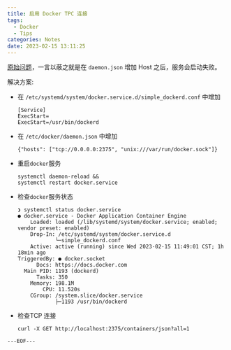 ```yaml
---
title: 启用 Docker TPC 连接
tags:
  - Docker
  - Tips
categories: Notes
date: 2023-02-15 13:11:25
---
```



[原始问题](https://github.com/moby/moby/issues/25471)，一言以蔽之就是在 `daemon.json` 增加 Host 之后，服务会启动失败。

解决方案:

- 在 `/etc/systemd/system/docker.service.d/simple_dockerd.conf` 中增加
  ```
  [Service]
  ExecStart=
  ExecStart=/usr/bin/dockerd
  ```
- 在 `/etc/docker/daemon.json` 中增加 
  ```
  {"hosts": ["tcp://0.0.0.0:2375", "unix:///var/run/docker.sock"]}
  ```
- 重启`docker`服务
  ```
  systemctl daemon-reload && 
  systemctl restart docker.service
  ```
- 检查`docker`服务状态
  ```
  ❯ systemctl status docker.service
  ● docker.service - Docker Application Container Engine
      Loaded: loaded (/lib/systemd/system/docker.service; enabled; vendor preset: enabled)
      Drop-In: /etc/systemd/system/docker.service.d
              └─simple_dockerd.conf
      Active: active (running) since Wed 2023-02-15 11:49:01 CST; 1h 18min ago
  TriggeredBy: ● docker.socket
        Docs: https://docs.docker.com
    Main PID: 1193 (dockerd)
        Tasks: 350
      Memory: 198.1M
          CPU: 11.520s
      CGroup: /system.slice/docker.service
              ├─1193 /usr/bin/dockerd
  ```
- 检查TCP 连接
  ```
  curl -X GET http://localhost:2375/containers/json?all=1
  ```

`---EOF---`